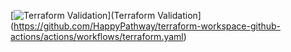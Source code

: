 
[![Terraform Validation](https://github.com/HappyPathway/terraform-workspace-github-actions/actions/workflows/terraform.yaml/badge.svg)](Terraform Validation](https://github.com/HappyPathway/terraform-workspace-github-actions/actions/workflows/terraform.yaml)

